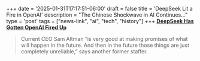 +++
date = '2025-01-31T17:17:51-06:00'
draft = false
title = 'DeepSeek Lit a Fire in OpenAI'
description = "The Chinese Shockwave in AI Continues..."
type = 'post'
tags = ["news-link", "ai", "tech", "history"]
+++
[**DeepSeek Has Gotten OpenAI Fired Up**](https://www.wired.com/story/openai-deepseek-stargate-sam-altman/)

> Current CEO Sam Altman “is very good at making promises of what will happen in the future. And then in the future those things are just completely unreliable,” says another former staffer.
